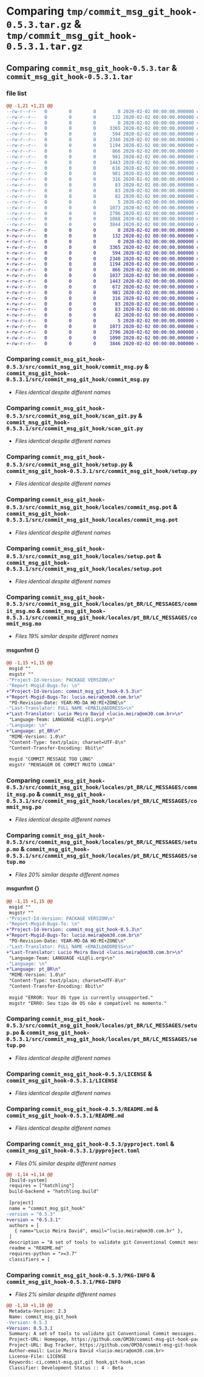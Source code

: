# Comparing `tmp/commit_msg_git_hook-0.5.3.tar.gz` & `tmp/commit_msg_git_hook-0.5.3.1.tar.gz`

## Comparing `commit_msg_git_hook-0.5.3.tar` & `commit_msg_git_hook-0.5.3.1.tar`

### file list

```diff
@@ -1,21 +1,21 @@
--rw-r--r--   0        0        0        8 2020-02-02 00:00:00.000000 commit_msg_git_hook-0.5.3/__builtins__.pyi
--rw-r--r--   0        0        0      132 2020-02-02 00:00:00.000000 commit_msg_git_hook-0.5.3/.vscode/settings.json
--rw-r--r--   0        0        0        0 2020-02-02 00:00:00.000000 commit_msg_git_hook-0.5.3/src/commit_msg_git_hook/__init__.py
--rw-r--r--   0        0        0     3365 2020-02-02 00:00:00.000000 commit_msg_git_hook-0.5.3/src/commit_msg_git_hook/commit_msg.py
--rw-r--r--   0        0        0      594 2020-02-02 00:00:00.000000 commit_msg_git_hook-0.5.3/src/commit_msg_git_hook/scan_git.py
--rw-r--r--   0        0        0     2340 2020-02-02 00:00:00.000000 commit_msg_git_hook-0.5.3/src/commit_msg_git_hook/setup.py
--rw-r--r--   0        0        0     1194 2020-02-02 00:00:00.000000 commit_msg_git_hook-0.5.3/src/commit_msg_git_hook/locales/commit_msg.pot
--rw-r--r--   0        0        0      866 2020-02-02 00:00:00.000000 commit_msg_git_hook-0.5.3/src/commit_msg_git_hook/locales/setup.pot
--rw-r--r--   0        0        0      981 2020-02-02 00:00:00.000000 commit_msg_git_hook-0.5.3/src/commit_msg_git_hook/locales/pt_BR/LC_MESSAGES/commit_msg.mo
--rw-r--r--   0        0        0     1443 2020-02-02 00:00:00.000000 commit_msg_git_hook-0.5.3/src/commit_msg_git_hook/locales/pt_BR/LC_MESSAGES/commit_msg.po
--rw-r--r--   0        0        0      616 2020-02-02 00:00:00.000000 commit_msg_git_hook-0.5.3/src/commit_msg_git_hook/locales/pt_BR/LC_MESSAGES/setup.mo
--rw-r--r--   0        0        0      981 2020-02-02 00:00:00.000000 commit_msg_git_hook-0.5.3/src/commit_msg_git_hook/locales/pt_BR/LC_MESSAGES/setup.po
--rw-r--r--   0        0        0      316 2020-02-02 00:00:00.000000 commit_msg_git_hook-0.5.3/src/commit_msg_git_hook/templates/commit-msg.config.json
--rw-r--r--   0        0        0       83 2020-02-02 00:00:00.000000 commit_msg_git_hook-0.5.3/src/commit_msg_git_hook/templates/darwin/commit-msg
--rw-r--r--   0        0        0       83 2020-02-02 00:00:00.000000 commit_msg_git_hook-0.5.3/src/commit_msg_git_hook/templates/linux/commit-msg
--rw-r--r--   0        0        0       82 2020-02-02 00:00:00.000000 commit_msg_git_hook-0.5.3/src/commit_msg_git_hook/templates/win32/commit-msg
--rw-r--r--   0        0        0        5 2020-02-02 00:00:00.000000 commit_msg_git_hook-0.5.3/.gitignore
--rw-r--r--   0        0        0     1073 2020-02-02 00:00:00.000000 commit_msg_git_hook-0.5.3/LICENSE
--rw-r--r--   0        0        0     2796 2020-02-02 00:00:00.000000 commit_msg_git_hook-0.5.3/README.md
--rw-r--r--   0        0        0     1088 2020-02-02 00:00:00.000000 commit_msg_git_hook-0.5.3/pyproject.toml
--rw-r--r--   0        0        0     3844 2020-02-02 00:00:00.000000 commit_msg_git_hook-0.5.3/PKG-INFO
+-rw-r--r--   0        0        0        8 2020-02-02 00:00:00.000000 commit_msg_git_hook-0.5.3.1/__builtins__.pyi
+-rw-r--r--   0        0        0      132 2020-02-02 00:00:00.000000 commit_msg_git_hook-0.5.3.1/.vscode/settings.json
+-rw-r--r--   0        0        0        0 2020-02-02 00:00:00.000000 commit_msg_git_hook-0.5.3.1/src/commit_msg_git_hook/__init__.py
+-rw-r--r--   0        0        0     3365 2020-02-02 00:00:00.000000 commit_msg_git_hook-0.5.3.1/src/commit_msg_git_hook/commit_msg.py
+-rw-r--r--   0        0        0      594 2020-02-02 00:00:00.000000 commit_msg_git_hook-0.5.3.1/src/commit_msg_git_hook/scan_git.py
+-rw-r--r--   0        0        0     2340 2020-02-02 00:00:00.000000 commit_msg_git_hook-0.5.3.1/src/commit_msg_git_hook/setup.py
+-rw-r--r--   0        0        0     1194 2020-02-02 00:00:00.000000 commit_msg_git_hook-0.5.3.1/src/commit_msg_git_hook/locales/commit_msg.pot
+-rw-r--r--   0        0        0      866 2020-02-02 00:00:00.000000 commit_msg_git_hook-0.5.3.1/src/commit_msg_git_hook/locales/setup.pot
+-rw-r--r--   0        0        0     1037 2020-02-02 00:00:00.000000 commit_msg_git_hook-0.5.3.1/src/commit_msg_git_hook/locales/pt_BR/LC_MESSAGES/commit_msg.mo
+-rw-r--r--   0        0        0     1443 2020-02-02 00:00:00.000000 commit_msg_git_hook-0.5.3.1/src/commit_msg_git_hook/locales/pt_BR/LC_MESSAGES/commit_msg.po
+-rw-r--r--   0        0        0      672 2020-02-02 00:00:00.000000 commit_msg_git_hook-0.5.3.1/src/commit_msg_git_hook/locales/pt_BR/LC_MESSAGES/setup.mo
+-rw-r--r--   0        0        0      981 2020-02-02 00:00:00.000000 commit_msg_git_hook-0.5.3.1/src/commit_msg_git_hook/locales/pt_BR/LC_MESSAGES/setup.po
+-rw-r--r--   0        0        0      316 2020-02-02 00:00:00.000000 commit_msg_git_hook-0.5.3.1/src/commit_msg_git_hook/templates/commit-msg.config.json
+-rw-r--r--   0        0        0       83 2020-02-02 00:00:00.000000 commit_msg_git_hook-0.5.3.1/src/commit_msg_git_hook/templates/darwin/commit-msg
+-rw-r--r--   0        0        0       83 2020-02-02 00:00:00.000000 commit_msg_git_hook-0.5.3.1/src/commit_msg_git_hook/templates/linux/commit-msg
+-rw-r--r--   0        0        0       82 2020-02-02 00:00:00.000000 commit_msg_git_hook-0.5.3.1/src/commit_msg_git_hook/templates/win32/commit-msg
+-rw-r--r--   0        0        0        5 2020-02-02 00:00:00.000000 commit_msg_git_hook-0.5.3.1/.gitignore
+-rw-r--r--   0        0        0     1073 2020-02-02 00:00:00.000000 commit_msg_git_hook-0.5.3.1/LICENSE
+-rw-r--r--   0        0        0     2796 2020-02-02 00:00:00.000000 commit_msg_git_hook-0.5.3.1/README.md
+-rw-r--r--   0        0        0     1090 2020-02-02 00:00:00.000000 commit_msg_git_hook-0.5.3.1/pyproject.toml
+-rw-r--r--   0        0        0     3846 2020-02-02 00:00:00.000000 commit_msg_git_hook-0.5.3.1/PKG-INFO
```

### Comparing `commit_msg_git_hook-0.5.3/src/commit_msg_git_hook/commit_msg.py` & `commit_msg_git_hook-0.5.3.1/src/commit_msg_git_hook/commit_msg.py`

 * *Files identical despite different names*

### Comparing `commit_msg_git_hook-0.5.3/src/commit_msg_git_hook/scan_git.py` & `commit_msg_git_hook-0.5.3.1/src/commit_msg_git_hook/scan_git.py`

 * *Files identical despite different names*

### Comparing `commit_msg_git_hook-0.5.3/src/commit_msg_git_hook/setup.py` & `commit_msg_git_hook-0.5.3.1/src/commit_msg_git_hook/setup.py`

 * *Files identical despite different names*

### Comparing `commit_msg_git_hook-0.5.3/src/commit_msg_git_hook/locales/commit_msg.pot` & `commit_msg_git_hook-0.5.3.1/src/commit_msg_git_hook/locales/commit_msg.pot`

 * *Files identical despite different names*

### Comparing `commit_msg_git_hook-0.5.3/src/commit_msg_git_hook/locales/setup.pot` & `commit_msg_git_hook-0.5.3.1/src/commit_msg_git_hook/locales/setup.pot`

 * *Files identical despite different names*

### Comparing `commit_msg_git_hook-0.5.3/src/commit_msg_git_hook/locales/pt_BR/LC_MESSAGES/commit_msg.mo` & `commit_msg_git_hook-0.5.3.1/src/commit_msg_git_hook/locales/pt_BR/LC_MESSAGES/commit_msg.mo`

 * *Files 19% similar despite different names*

#### msgunfmt {}

```diff
@@ -1,15 +1,15 @@
 msgid ""
 msgstr ""
-"Project-Id-Version: PACKAGE VERSION\n"
-"Report-Msgid-Bugs-To: \n"
+"Project-Id-Version: commit_msg_git_hook-0.5.3\n"
+"Report-Msgid-Bugs-To: lucio.meira@om30.com.br\n"
 "PO-Revision-Date: YEAR-MO-DA HO:MI+ZONE\n"
-"Last-Translator: FULL NAME <EMAIL@ADDRESS>\n"
+"Last-Translator: Lucio Meira David <lucio.meira@om30.com.br>\n"
 "Language-Team: LANGUAGE <LL@li.org>\n"
-"Language: \n"
+"Language: pt_BR\n"
 "MIME-Version: 1.0\n"
 "Content-Type: text/plain; charset=UTF-8\n"
 "Content-Transfer-Encoding: 8bit\n"
 
 msgid "COMMIT MESSAGE TOO LONG"
 msgstr "MENSAGEM DE COMMIT MUITO LONGA"
```

### Comparing `commit_msg_git_hook-0.5.3/src/commit_msg_git_hook/locales/pt_BR/LC_MESSAGES/commit_msg.po` & `commit_msg_git_hook-0.5.3.1/src/commit_msg_git_hook/locales/pt_BR/LC_MESSAGES/commit_msg.po`

 * *Files identical despite different names*

### Comparing `commit_msg_git_hook-0.5.3/src/commit_msg_git_hook/locales/pt_BR/LC_MESSAGES/setup.mo` & `commit_msg_git_hook-0.5.3.1/src/commit_msg_git_hook/locales/pt_BR/LC_MESSAGES/setup.mo`

 * *Files 20% similar despite different names*

#### msgunfmt {}

```diff
@@ -1,15 +1,15 @@
 msgid ""
 msgstr ""
-"Project-Id-Version: PACKAGE VERSION\n"
-"Report-Msgid-Bugs-To: \n"
+"Project-Id-Version: commit_msg_git_hook-0.5.3\n"
+"Report-Msgid-Bugs-To: lucio.meira@om30.com.br\n"
 "PO-Revision-Date: YEAR-MO-DA HO:MI+ZONE\n"
-"Last-Translator: FULL NAME <EMAIL@ADDRESS>\n"
+"Last-Translator: Lucio Meira David <lucio.meira@om30.com.br>\n"
 "Language-Team: LANGUAGE <LL@li.org>\n"
-"Language: \n"
+"Language: pt_BR\n"
 "MIME-Version: 1.0\n"
 "Content-Type: text/plain; charset=UTF-8\n"
 "Content-Transfer-Encoding: 8bit\n"
 
 msgid "ERROR: Your OS type is currently unsupported."
 msgstr "ERRO: Seu tipo de OS não é compatível no momento."
```

### Comparing `commit_msg_git_hook-0.5.3/src/commit_msg_git_hook/locales/pt_BR/LC_MESSAGES/setup.po` & `commit_msg_git_hook-0.5.3.1/src/commit_msg_git_hook/locales/pt_BR/LC_MESSAGES/setup.po`

 * *Files identical despite different names*

### Comparing `commit_msg_git_hook-0.5.3/LICENSE` & `commit_msg_git_hook-0.5.3.1/LICENSE`

 * *Files identical despite different names*

### Comparing `commit_msg_git_hook-0.5.3/README.md` & `commit_msg_git_hook-0.5.3.1/README.md`

 * *Files identical despite different names*

### Comparing `commit_msg_git_hook-0.5.3/pyproject.toml` & `commit_msg_git_hook-0.5.3.1/pyproject.toml`

 * *Files 0% similar despite different names*

```diff
@@ -1,14 +1,14 @@
 [build-system]
 requires = ["hatchling"]
 build-backend = "hatchling.build"
 
 [project]
 name = "commit_msg_git_hook"
-version = "0.5.3"
+version = "0.5.3.1"
 authors = [
   { name="Lucio Meira David", email="lucio.meira@om30.com.br" },
 ]
 description = "A set of tools to validate git Conventional Commit messages."
 readme = "README.md"
 requires-python = ">=3.7"
 classifiers = [
```

### Comparing `commit_msg_git_hook-0.5.3/PKG-INFO` & `commit_msg_git_hook-0.5.3.1/PKG-INFO`

 * *Files 2% similar despite different names*

```diff
@@ -1,10 +1,10 @@
 Metadata-Version: 2.3
 Name: commit_msg_git_hook
-Version: 0.5.3
+Version: 0.5.3.1
 Summary: A set of tools to validate git Conventional Commit messages.
 Project-URL: Homepage, https://github.com/OM30/commit-msg-git-hook-package
 Project-URL: Bug Tracker, https://github.com/OM30/commit-msg-git-hook-package/issues
 Author-email: Lucio Meira David <lucio.meira@om30.com.br>
 License-File: LICENSE
 Keywords: ci,commit-msg,git,git hook,git-hook,scan
 Classifier: Development Status :: 4 - Beta
```

